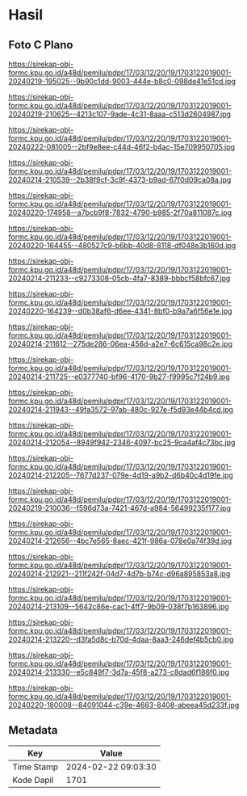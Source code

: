 # Hasil

## Foto C Plano

https://sirekap-obj-formc.kpu.go.id/a48d/pemilu/pdpr/17/03/12/20/19/1703122019001-20240219-195025--9b90c1dd-9003-444e-b8c0-098de41e51cd.jpg

https://sirekap-obj-formc.kpu.go.id/a48d/pemilu/pdpr/17/03/12/20/19/1703122019001-20240219-210625--4213c107-9ade-4c31-8aaa-c513d2604987.jpg

https://sirekap-obj-formc.kpu.go.id/a48d/pemilu/pdpr/17/03/12/20/19/1703122019001-20240222-081005--2bf9e8ee-c44d-46f2-b4ac-15e709950705.jpg

https://sirekap-obj-formc.kpu.go.id/a48d/pemilu/pdpr/17/03/12/20/19/1703122019001-20240214-210539--2b38f9cf-3c9f-4373-b9ad-67f0d09ca08a.jpg

https://sirekap-obj-formc.kpu.go.id/a48d/pemilu/pdpr/17/03/12/20/19/1703122019001-20240220-174958--a7bcb9f8-7832-4790-b985-2f70a811087c.jpg

https://sirekap-obj-formc.kpu.go.id/a48d/pemilu/pdpr/17/03/12/20/19/1703122019001-20240220-164455--480527c9-b6bb-40d8-8118-df048e3b160d.jpg

https://sirekap-obj-formc.kpu.go.id/a48d/pemilu/pdpr/17/03/12/20/19/1703122019001-20240214-211233--c9273308-05cb-4fa7-8389-bbbcf58bfc67.jpg

https://sirekap-obj-formc.kpu.go.id/a48d/pemilu/pdpr/17/03/12/20/19/1703122019001-20240220-164239--d0b38af6-d6ee-4341-8bf0-b9a7a6f56e1e.jpg

https://sirekap-obj-formc.kpu.go.id/a48d/pemilu/pdpr/17/03/12/20/19/1703122019001-20240214-211612--275de286-06ea-456d-a2e7-6c615ca98c2e.jpg

https://sirekap-obj-formc.kpu.go.id/a48d/pemilu/pdpr/17/03/12/20/19/1703122019001-20240214-211725--e0377740-bf96-4170-9b27-f9995c7f24b9.jpg

https://sirekap-obj-formc.kpu.go.id/a48d/pemilu/pdpr/17/03/12/20/19/1703122019001-20240214-211943--49fa3572-97ab-480c-927e-f5d93e44b4cd.jpg

https://sirekap-obj-formc.kpu.go.id/a48d/pemilu/pdpr/17/03/12/20/19/1703122019001-20240214-212054--8949f942-2346-4097-bc25-9ca4af4c73bc.jpg

https://sirekap-obj-formc.kpu.go.id/a48d/pemilu/pdpr/17/03/12/20/19/1703122019001-20240214-212205--7677d237-079e-4d19-a9b2-d6b40c4d19fe.jpg

https://sirekap-obj-formc.kpu.go.id/a48d/pemilu/pdpr/17/03/12/20/19/1703122019001-20240219-210036--f596d73a-7421-467d-a984-56499235f177.jpg

https://sirekap-obj-formc.kpu.go.id/a48d/pemilu/pdpr/17/03/12/20/19/1703122019001-20240214-212656--4bc7e565-8aec-421f-986a-078e0a74f39d.jpg

https://sirekap-obj-formc.kpu.go.id/a48d/pemilu/pdpr/17/03/12/20/19/1703122019001-20240214-212921--211f242f-04d7-4d7b-b74c-d96a895853a8.jpg

https://sirekap-obj-formc.kpu.go.id/a48d/pemilu/pdpr/17/03/12/20/19/1703122019001-20240214-213109--5642c86e-cac1-4ff7-9b09-038f7b163896.jpg

https://sirekap-obj-formc.kpu.go.id/a48d/pemilu/pdpr/17/03/12/20/19/1703122019001-20240214-213220--d3fa5d8c-b70d-4daa-8aa3-246def4b5cb0.jpg

https://sirekap-obj-formc.kpu.go.id/a48d/pemilu/pdpr/17/03/12/20/19/1703122019001-20240214-213330--e5c849f7-3d7a-45f8-a273-c8dad6f186f0.jpg

https://sirekap-obj-formc.kpu.go.id/a48d/pemilu/pdpr/17/03/12/20/19/1703122019001-20240220-180008--84091044-c39e-4663-8408-abeea45d233f.jpg


## Metadata

| Key        | Value               |
| ---------- | ------------------- |
| Time Stamp | 2024-02-22 09:03:30 |
| Kode Dapil | 1701                |



